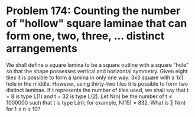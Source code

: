 # Problem 174: Counting the number of "hollow" square laminae that can form one, two, three, ... distinct arrangements
We shall define a square lamina to be a square outline with a square
"hole" so that the shape possesses vertical and horizontal symmetry.
Given eight tiles it is possible to form a lamina in only one way: 3x3
square with a 1x1 hole in the middle. However, using thirty-two tiles it
is possible to form two distinct laminae. If t represents the number of
tiles used, we shall say that t = 8 is type L(1) and t = 32 is type
L(2). Let N(n) be the number of t ≤ 1000000 such that t is type L(n);
for example, N(15) = 832. What is ∑ N(n) for 1 ≤ n ≤ 10?

